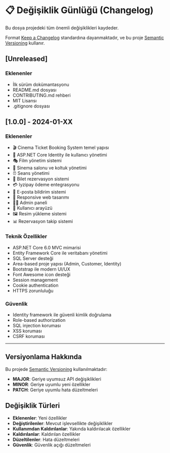 # 📋 Değişiklik Günlüğü (Changelog)

Bu dosya projedeki tüm önemli değişiklikleri kaydeder.

Format [Keep a Changelog](https://keepachangelog.com/en/1.0.0/) standardına dayanmaktadır,
ve bu proje [Semantic Versioning](https://semver.org/spec/v2.0.0.html) kullanır.

## [Unreleased]

### Eklenenler
- İlk sürüm dokümantasyonu
- README.md dosyası
- CONTRIBUTING.md rehberi
- MIT Lisansı
- .gitignore dosyası

## [1.0.0] - 2024-01-XX

### Eklenenler
- 🎬 Cinema Ticket Booking System temel yapısı
- 🔐 ASP.NET Core Identity ile kullanıcı yönetimi
- 🎭 Film yönetim sistemi
- 🏢 Sinema salonu ve koltuk yönetimi
- ⏰ Seans yönetimi
- 🎫 Bilet rezervasyon sistemi
- 💳 Iyzipay ödeme entegrasyonu
- 📧 E-posta bildirim sistemi
- 📱 Responsive web tasarımı
- 👨‍💼 Admin paneli
- 👥 Kullanıcı arayüzü
- 🖼️ Resim yükleme sistemi
- 📊 Rezervasyon takip sistemi

### Teknik Özellikler
- ASP.NET Core 6.0 MVC mimarisi
- Entity Framework Core ile veritabanı yönetimi
- SQL Server desteği
- Area-based proje yapısı (Admin, Customer, Identity)
- Bootstrap ile modern UI/UX
- Font Awesome icon desteği
- Session management
- Cookie authentication
- HTTPS zorunluluğu

### Güvenlik
- Identity framework ile güvenli kimlik doğrulama
- Role-based authorization
- SQL injection koruması
- XSS koruması
- CSRF koruması

---

## Versiyonlama Hakkında

Bu projede [Semantic Versioning](https://semver.org/) kullanılmaktadır:

- **MAJOR**: Geriye uyumsuz API değişiklikleri
- **MINOR**: Geriye uyumlu yeni özellikler
- **PATCH**: Geriye uyumlu hata düzeltmeleri

## Değişiklik Türleri

- **Eklenenler**: Yeni özellikler
- **Değiştirilenler**: Mevcut işlevsellikte değişiklikler
- **Kullanımdan Kaldırılanlar**: Yakında kaldırılacak özellikler
- **Kaldırılanlar**: Kaldırılan özellikler
- **Düzeltilenler**: Hata düzeltmeleri
- **Güvenlik**: Güvenlik açığı düzeltmeleri 